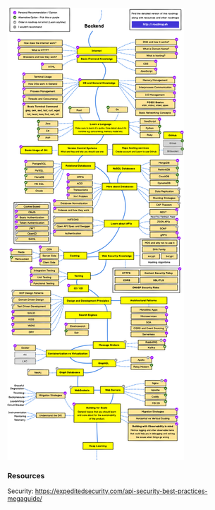 ![roadmap](backend.png)

### Resources
Security: https://expeditedsecurity.com/api-security-best-practices-megaguide/
